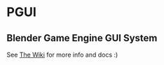 # PGUI
Blender Game Engine GUI System
---
See [The Wiki](https://github.com/DCubix/PGUI/wiki) for more info and docs :)
